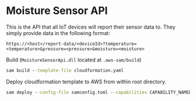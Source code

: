 # Moisture Sensor API

This is the API that all IoT devices will report their sensor data to. They simply provide data in the following format:

```
https://<host>/report-data/<deviceId>?temperature=<temperature>&pressure=<pressure>&moisture=<moisture>
```

Build (`MoistureSensorApi.dll` located at `.aws-sam/build`)

```cmd
sam build --template-file cloudformation.yaml
```

Deploy cloudformation template to AWS from within root directory.

```cmd
sam deploy --config-file samconfig.toml --capabilities CAPABILITY_NAMED_IAM --no-confirm-changeset
```
